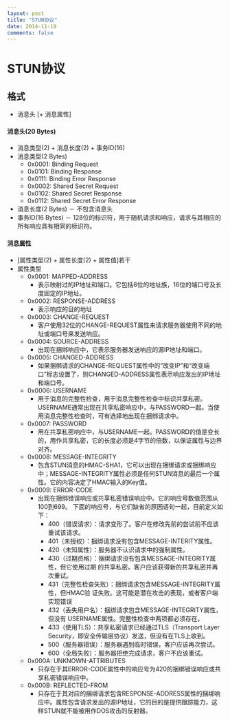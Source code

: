 ```yaml
---
layout: post
title: "STUN协议"
date: 2014-11-19
comments: false
---
```

# STUN协议


## 格式
* 消息头 [+ 消息属性]

#### 消息头(20 Bytes)
* 消息类型(2) + 消息长度(2) + 事务ID(16)
* 消息类型(2 Bytes)
	* 0x0001: Binding Request
	* 0x0101: Binding Response
	* 0x0111: Binding Error Response
	* 0x0002: Shared Secret Request
	* 0x0102: Shared Secret Response
	* 0x0112: Shared Secret Error Response
* 消息长度(2 Bytes) － 不包含消息头
* 事务ID(16 Bytes) － 128位的标识符，用于随机请求和响应，请求与其相应的所有响应具有相同的标识符。

#### 消息属性
* [属性类型(2) + 属性长度(2) + 属性值]若干
* 属性类型
	* 0x0001: MAPPED-ADDRESS
		* 表示映射过的IP地址和端口。它包括8位的地址族，16位的端口号及长度固定的IP地址。
	* 0x0002: RESPONSE-ADDRESS
		* 表示响应的目的地址
	* 0x0003: CHANGE-REQUEST
		* 客户使用32位的CHANGE-REQUEST属性来请求服务器使用不同的地址或端口号来发送响应。
	* 0x0004: SOURCE-ADDRESS
		* 出现在捆绑响应中，它表示服务器发送响应的源IP地址和端口。
	* 0x0005: CHANGED-ADDRESS
		* 如果捆绑请求的CHANGE-REQUEST属性中的“改变IP”和“改变端口”标志设置了，则CHANGED-ADDRESS属性表示响应发出的IP地址和端口号。
	* 0x0006: USERNAME
		* 用于消息的完整性检查，用于消息完整性检查中标识共享私密。USERNAME通常出现在共享私密响应中，与PASSWORD一起。当使用消息完整性检查时，可有选择地出现在捆绑请求中。
	* 0x0007: PASSWORD
		* 用在共享私密响应中，与USERNAME一起。PASSWORD的值是变长的，用作共享私密，它的长度必须是4字节的倍数，以保证属性与边界对齐。
	* 0x0008: MESSAGE-INTEGRITY
		* 包含STUN消息的HMAC-SHA1，它可以出现在捆绑请求或捆绑响应中；MESSAGE-INTEGRITY属性必须是任何STUN消息的最后一个属性。它的内容决定了HMAC输入的Key值。
	* 0x0009: ERROR-CODE
		* 出现在捆绑错误响应或共享私密错误响应中。它的响应号数值范围从100到699。
		下面的响应号，与它们缺省的原因语句一起，目前定义如下：
			* 400（错误请求）：请求变形了。客户在修改先前的尝试前不应该重试该请求。
			* 401（未授权）：捆绑请求没有包含MESSAGE-INTERITY属性。
			* 420（未知属性）：服务器不认识请求中的强制属性。
			* 430（过期资格）：捆绑请求没有包含MESSAGE-INTEGRITY属性，但它使用过期
的共享私密。客户应该获得新的共享私密并再次重试。
			* 431（完整性检查失败）：捆绑请求包含MESSAGE-INTEGRITY属性，但HMAC验
证失败。这可能是潜在攻击的表现，或者客户端实现错误
			* 432（丢失用户名）：捆绑请求包含MESSAGE-INTEGRITY属性，但没有
USERNAME属性。完整性检查中两项都必须存在。
			* 433（使用TLS）：共享私密请求已经通过TLS（Transport Layer Security，即安全传输层协议）发送，但没有在TLS上收到。
			* 500（服务器错误）：服务器遇到临时错误，客户应该再次尝试。
			* 600（全局失败）：服务器拒绝完成请求，客户不应该重试。
	* 0x000A: UNKNOWN-ATTRIBUTES
		* 只存在于其ERROR-CODE属性中的响应号为420的捆绑错误响应或共享私密错误响应中。
	* 0x000B: REFLECTED-FROM
		* 只存在于其对应的捆绑请求包含RESPONSE-ADDRESS属性的捆绑响应中。属性包含请求发出的源IP地址，它的目的是提供跟踪能力，这样STUN就不能被用作DOS攻击的反射器。